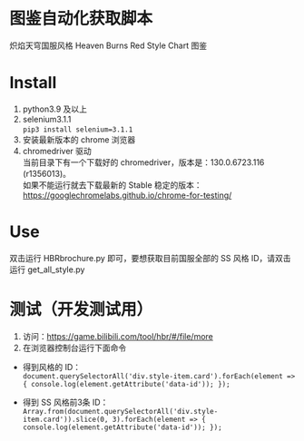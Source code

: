 # 图鉴自动化获取脚本
炽焰天穹国服风格 Heaven Burns Red Style Chart 图鉴

# Install
1. python3.9 及以上
2. selenium3.1.1  
`pip3 install selenium=3.1.1`
3. 安装最新版本的 chrome 浏览器
4. chromedriver 驱动  
当前目录下有一个下载好的 chromedriver，版本是：130.0.6723.116 (r1356013)。  
如果不能运行就去下载最新的 Stable 稳定的版本：https://googlechromelabs.github.io/chrome-for-testing/

# Use
双击运行 HBRbrochure.py 即可，要想获取目前国服全部的 SS 风格 ID，请双击运行 get_all_style.py

# 测试（开发测试用）
1. 访问：https://game.bilibili.com/tool/hbr/#/file/more
2. 在浏览器控制台运行下面命令
* 得到风格的 ID：  
`document.querySelectorAll('div.style-item.card').forEach(element => {
    console.log(element.getAttribute('data-id'));
});`

* 得到 SS 风格前3条 ID：  
`Array.from(document.querySelectorAll('div.style-item.card')).slice(0, 3).forEach(element => {
        console.log(element.getAttribute('data-id'));
});`
